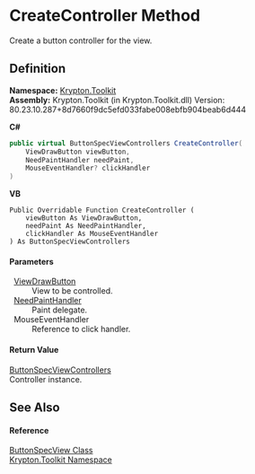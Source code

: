 # CreateController Method


Create a button controller for the view.



## Definition
**Namespace:** <a href="79d2eac2-21f4-54ff-7552-b20c33c30600.md">Krypton.Toolkit</a>  
**Assembly:** Krypton.Toolkit (in Krypton.Toolkit.dll) Version: 80.23.10.287+8d7660f9dc5efd033fabe008ebfb904beab6d444

**C#**
``` C#
public virtual ButtonSpecViewControllers CreateController(
	ViewDrawButton viewButton,
	NeedPaintHandler needPaint,
	MouseEventHandler? clickHandler
)
```
**VB**
``` VB
Public Overridable Function CreateController ( 
	viewButton As ViewDrawButton,
	needPaint As NeedPaintHandler,
	clickHandler As MouseEventHandler
) As ButtonSpecViewControllers
```



#### Parameters
<dl><dt>  <a href="bdfd48bd-9f28-acc4-7e42-3a9b4952ce9e.md">ViewDrawButton</a></dt><dd>View to be controlled.</dd><dt>  <a href="33f685bd-f838-7c82-3e84-2827dccd141e.md">NeedPaintHandler</a></dt><dd>Paint delegate.</dd><dt>  MouseEventHandler</dt><dd>Reference to click handler.</dd></dl>

#### Return Value
<a href="6373c865-4e85-81cd-0267-042ef0444afd.md">ButtonSpecViewControllers</a>  
Controller instance.

## See Also


#### Reference
<a href="9a222c32-a4d2-48e6-a2be-4422a28fac88.md">ButtonSpecView Class</a>  
<a href="79d2eac2-21f4-54ff-7552-b20c33c30600.md">Krypton.Toolkit Namespace</a>  
